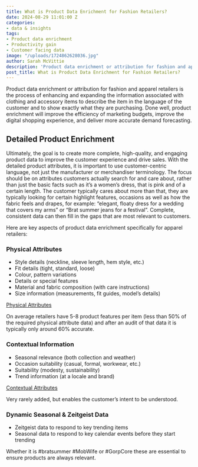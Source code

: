 ```yaml
---
title: What is Product Data Enrichment for Fashion Retailers?
date: 2024-08-29 11:01:00 Z
categories:
- data & insights
tags:
- Product data enrichment
- Productivity gain
- Customer facing data
image: "/uploads/1724862628036.jpg"
author: Sarah McVittie
description: 'Product data enrichment or attribution for fashion and apparel retailers is the process of enhancing and expanding the information associated with clothing and accessory items to describe the item in the language of the customer and to show exactly what they are purchasing.'
post_title: What is Product Data Enrichment for Fashion Retailers?
---
```


Product data enrichment or attribution for fashion and apparel retailers is the process of enhancing and expanding the information associated with clothing and accessory items to describe the item in the language of the customer and to show exactly what they are purchasing. Done well, product enrichment will improve the efficiency of marketing budgets, improve the digital shopping experience, and deliver more accurate demand forecasting.

## Detailed Product Enrichment

Ultimately, the goal is to create more complete, high-quality, and engaging product data to improve the customer experience and drive sales. With the detailed product attributes, it is important to use customer-centric language, not just the manufacturer or merchandiser terminology. The focus should be on attributes customers actually search for and care about, rather than just the basic facts such as it’s a women’s dress, that is pink and of a certain length. The customer typically cares about more than that, they are typically looking for certain highlight features, occasions as well as how the fabric feels and drapes, for example: “elegant, floaty dress for a wedding that covers my arms” or “Brat summer jeans for a festival”. Complete, consistent data can then fill in the gaps that are most relevant to customers.

Here are key aspects of product data enrichment specifically for apparel retailers:

### Physical Attributes

- Style details (neckline, sleeve length, hem style, etc.)
- Fit details (tight, standard, loose)
- Colour, pattern variations
- Details or special features
- Material and fabric composition (with care instructions)
- Size information (measurements, fit guides, model’s details)

[Physical Attributes](/_uploads/1724863714653.png)

On average retailers have 5-8 product features per item (less than 50% of the required physical attribute data) and after an audit of that data it is typically only around 60% accurate.

### Contextual Information

- Seasonal relevance (both collection and weather)
- Occasion suitability (casual, formal, workwear, etc.)
- Suitability (modesty, sustainability)
- Trend information (at a locale and brand)

[Contextual Attributes](/_uploads/1724863787277.png)

Very rarely added, but enables the customer’s intent to be understood.

### Dynamic Seasonal & Zeitgeist Data

- Zeitgeist data to respond to key trending items
- Seasonal data to respond to key calendar events before they start trending

Whether it is #bratsummer #MobWife or #GorpCore these are essential to ensure products are always relevant.
